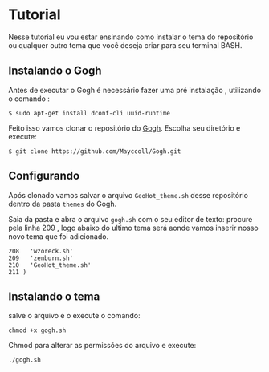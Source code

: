 # Tutorial

Nesse tutorial eu vou estar ensinando como instalar o tema do repositório ou qualquer outro tema que você deseja criar para seu terminal BASH.

## Instalando o Gogh

Antes de executar o Gogh é necessário fazer uma pré instalação , utilizando o comando :

`
$ sudo apt-get install dconf-cli uuid-runtime
`

Feito isso vamos clonar o repositório do [Gogh](https://github.com/Mayccoll/Gogh). Escolha seu diretório e execute:

`
$ git clone https://github.com/Mayccoll/Gogh.git
`
## Configurando

Após clonado vamos salvar o arquivo `GeoHot_theme.sh` desse repositório dentro da pasta `themes` do Gogh.

Saia da pasta e abra o arquivo `gogh.sh` com o seu editor de texto: procure pela linha 209 , logo abaixo do ultimo tema será aonde vamos inserir nosso novo tema que foi adicionado.

```
208   'wzoreck.sh'
209   'zenburn.sh'
210   'GeoHot_theme.sh'
211 )
```

## Instalando o tema

salve o arquivo e o execute o comando:

`chmod +x gogh.sh`

Chmod para alterar as permissões do arquivo e execute:

`./gogh.sh`

